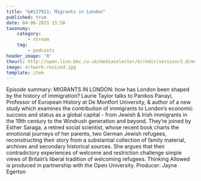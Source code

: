 ```yaml
---
title: "&#127911; Migrants in London"
published: true
date: 04-06-2021 15:58
taxonomy:
    category:
        - stream
    tag:
        - podcasts
header_image: '0'
theurl: http://open.live.bbc.co.uk/mediaselector/6/redir/version/2.0/mediaset/audio-nondrm-download/proto/http/vpid/p09jns3p.mp3
image: artwork-resized.jpg
template: item
--- 
```

Episode summary: MIGRANTS IN LONDON: how has London been shaped by the history of immigration? Laurie Taylor talks to Panikos Panayi, Professor of European History at De Montfort University, & author of a new study which examines the contribution of immigrants to London’s economic success and status as a global capital - from Jewish & Irish immigrants in the 19th century to the Windrush generation and beyond. They’re joined by Esther Saraga, a retired social scientist, whose recent book charts the emotional journeys of her parents, two German Jewish refugees, reconstructing their story from a substantial collection of family material, archives and secondary historical sources. She argues that their contradictory experiences of welcome and restriction challenge simple views of Britain’s liberal tradition of welcoming refugees. Thinking Allowed is produced in partnership with the Open University. Producer: Jayne Egerton
